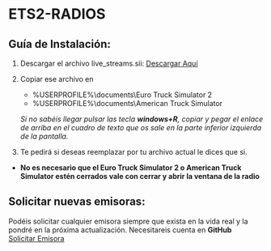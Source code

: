 # ETS2-RADIOS
## Guía de Instalación:
 1. Descargar el archivo live_streams.sii: [Descargar Aquí](https://github.com/Thedeath38/ETS2-RADIOS/releases/download/0.01/live_streams.sii)   

 2. Copiar ese archivo en 
    - %USERPROFILE%\documents\Euro Truck Simulator 2
    - %USERPROFILE%\documents\American Truck Simulator   
    
    *Si no sabéis llegar pulsar las tecla **windows+R**, copiar y pegar el enlace de arriba en el cuadro de texto que os sale en la parte inferior izquierda de la pantalla.*

 3. Te pedirá si deseas reemplazar por tu archivo actual le dices que si.

 - **No es necesario que el Euro Truck Simulator 2 o American Truck Simulator estén cerrados vale con cerrar y abrir la ventana de la radio**

 ## Solicitar nuevas emisoras:
 Podéis solicitar cualquier emisora siempre que exista en la vida real y la pondré en la próxima actualización. Necesitareis cuenta en **GitHub**  
 [Solicitar Emisora](https://github.com/Thedeath38/ETS2-RADIOS/issues/1)
